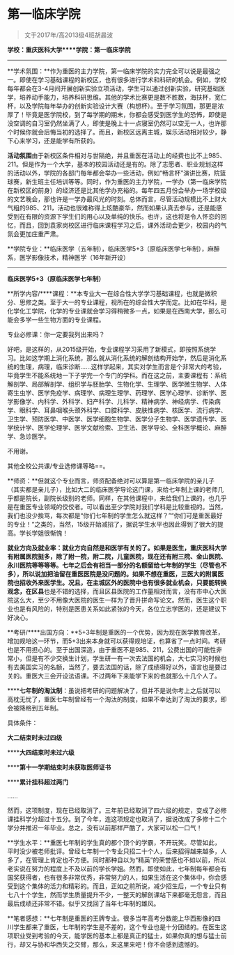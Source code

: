 
# 第一临床学院  

> 文于2017年/高2013级4班胡晨波  



**学校：重庆医科大学****学院：第一临床学院**

****

**学术氛围：**作为重医的主力学院，第一临床学院的实力完全可以说是最强之一。即使在学习基础课程的新校区，也有很多进行学术和科研的机会。例如，学校每年都会在3-4月间开展创新实验立项活动，学生可以通过创新实验，研究基础医学，培养动手能力，培养科研思维。其他的学术比赛更是数不胜数，海扶杯，宽仁杯，以及学院每年举办的创新实验设计大赛（构想杯）。至于学习氛围，那更是浓厚了！毕竟是医学院校，到了每学期的期末，你都会感受到医学生的恐怖，即使是没空调的自习室仍然坐满了人，即使是晚上十一点寝室仍然可以空无一人，也许那个时候你就会后悔当初的选择了。而且，新校区远离主城，娱乐活动相对较少，静下心来学习，还是能学有所获的。

**活动氛围**由于新校区条件相对与世隔绝，并且重医在活动上的经费也比不上985、211。但是作为一个大学，基本的校园活动还是有的。除了志愿者、职业规划这样的活动以外，学院的各部门每年都会举办一些活动，例如“畅言杯”演讲比赛，院篮球赛，新生班主任培训等等。同时，作为重医的主力学院，一学办（第一临床学院在新校区的前身）的经济还是比其他学办充裕的。每年四五月份会举办一场学校级的文艺晚会，那也许是一学办最风光的时刻。总体而言，尽管活动规模比不上财大气粗的985、211，活动也很难称得上炫酷豪华，然而如果认真去参与，还是能感受到在有限的资源下学生们的用心以及单纯的快乐。也许，这也将是令人怀恋的回忆，而且，回到袁家岗校区进行临床课程学习之后，课外活动会更少，校园内的气氛会更加庄重严肃。

**学院专业：**临床医学（五年制），临床医学5+3（原临床医学七年制），麻醉系，医学影像技术，精神医学（16年新开设）



****

**临床医学****5+3****（原临床医学七年制）**

**所学内容/****课程：**本专业大一在综合性大学学习基础课程，也就是微积分、思修之类。至于大一的专业课程，视所在的综合性大学而定。比如在华科，是化学化工学院，化学的专业课就会学习得稍微多一点，如果是在西南大学，那么可能会多学一些生物方面的专业课程。

专业必修课：你一定要我列出来吗？

好吧，是这样的，从2015级开始，专业课程学习采用了新模式，即按照系统学习。比如这学期上消化系统，那么就从消化系统的解剖结构开始学，然后是消化系统的生理，病理，临床诊断……这样学起来，其实对学生而言是个非常大的考验，毕竟学生不能系统地一下子学完一个专门的学科。而在这之前，主要课程有：系统解剖学、局部解剖学、组织学与胚胎学、生物化学、生理学、医学微生物学、人体寄生虫学、医学免疫学、病理学、病理生理学、药理学、医学心理学、诊断学、医学影像学、内科学、外科学、妇产科学、儿科学、精神病学、神经病学、传染病学、眼科学、耳鼻咽喉头颈外科学、口腔科学、皮肤性病学、核医学、流行病学、卫生学、预防医学、中医学、医学细胞生物学、医学分子生物学、医学遗传学、医学统计学、医学伦理学、医学文献检索、卫生法、医学导论、全科医学概论、麻醉学、急诊医学。

不用谢。

其他全校公共课/专业选修课等略==。

**师资：**但就这个专业而言，师资配备绝对可以算是第一临床学院的亲儿子（其实都是亲儿子），比如大二的临床医学导论这门课，来给七年制上课的老师几乎都是院长，副院长级别的老师。同样，在其他课程中，来给我们上课的，也几乎是在重医专业领域的佼佼者。可以看出至少学院对我们学科是比较重视的。当然，我们也没少挨骂，每次都是“你们七年制的学生怎么就这样？”“你们可是重医最好的专业！”之类的，当然，15级开始减招了，据说学生水平也因此得到了很大的提高。学长学姐很惭愧！

**就业方向及就业率：**就业方向自然是和医学有关的了。如果是医生，重庆医科大学有附属医院挺多，除了附一院，附二院，儿童医院，现在还有附三院、金山医院、永川医院等等等等。七年之后会有相当一部分的名额留给七年制的学生（尽管也不多），所以说加把油留在重医医院是没问题的。如果不想在重医，三医大的附属医院也招收外来医学生。况且，在主城区外的医院中也有很多就业机会，只要能转换观念，在**区县**也是不错的选择，而且区县医院的工作量相对而言，没有市中心大医院这么大，至少不用像大医院的医生一样为了晋升拼命写论文。然而，医生这个职业也是有风险的，特别是医患关系如此紧张的今天，各位立志学医的，还是建议下好决心。

**考研/****出国方向：**5+3年制是重医的一个优势，因为现在医学教育改革，增加规培这一环节，而5+3出来本身就可以获得规培证，也算省了一点时间。考研也是不用担心的。至于出国深造，由于重医不是985、211，公费出国的可能性非常小，但是有不少交换生计划，学生研一有一次去法国的机会，大七实习的时候也有去美国实习的名额，当然了，要去法国的话，除了成绩得好以外，语言也是要过关的。重医大三会开设法语课。不过两年下来能学下来的也就那么十几个人了。

******七年制的淘汰制**：虽说把考研的问题解决了，但并不是说你考上之后就可以高枕无忧了，重医七年制曾经有一个淘汰的制度，如果不幸达到了淘汰的要求，即会被降格到五年制。

具体条件：

**大二结束时未过四级**

******大四结束时未过六级**

******第十一学期结束时未获取医师证书**

******累计挂科超过两门**

……

然而，这项制度，现在已经取消了。三年前已经取消了四六级的规定，变成了必修课挂科学分超过十五分。到了今年，连这项规定也取消了，据说改成了多修十二个学分并推迟一年毕业。总之，没有以前那样严酷了，大家可以松一口气！

**学生水平：**重医七年制的学生真的都个顶个的学霸，不开玩笑。尽管如此，平时没少被老师批评。曾经七年制一个专业只招二十个人，后来招得越来越多，人多了，在管理上肯定也不方便。同时那种自以为“精英”的荣誉感也不如以前，所以老实说在努力的程度上不及以前的学长学姐。然而，即使如此，七年制每年都会有国奖获得者，也有很多非常优秀，非常努力的人，如果生活在这个集体中，你会感受到这个集体的活力和精彩的。而且，正如之前所说，减少招生后，一个专业只有七八十个学生，然而学生质量提升不少，一整天的解剖课站下来都毫无怨言，而且最后成绩还非常不错。似乎又找回了当年七年制的雄风。



**笔者感想：**七年制是重医的王牌专业。很多当年高考分数能上华西影像的四川学生都来了重医，七年制的学生是不差的，这个专业也是十分团结的。在医生这项职业受到考验的今天，能学医的基本上都是真正的猛士，如果你真的想与猛士前行，却又与协和华西失之交臂，那么，来这里来吧！你不会感到遗憾的。




